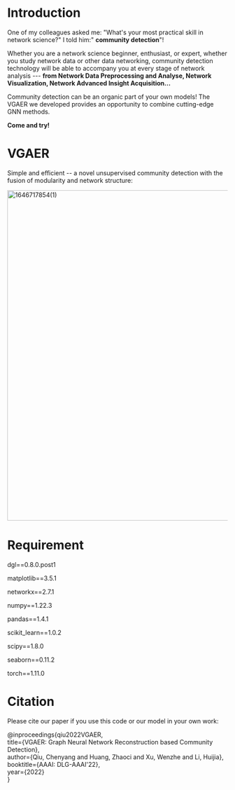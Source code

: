 # Introduction

One of my colleagues asked me: "What's your most practical skill in network science?" I told him:" **community detection**"! 

Whether you are a network science beginner, enthusiast, or expert, whether you study network data or other data networking, community detection technology will be able to accompany you at every stage of network analysis --- **from Network Data Preprocessing and Analyse, Network Visualization, Network Advanced Insight Acquisition...**

Community detection can be an organic part of your own models! The VGAER we developed provides an opportunity to combine cutting-edge GNN methods.

**Come and try!**


# VGAER

Simple and efficient -- a novel unsupervised community detection with the fusion of modularity and network structure:


<img width="754" alt="1646717854(1)" src="https://user-images.githubusercontent.com/42266769/157173553-aa740d4e-12d5-413f-86d9-91cadc7916dc.png">

# Requirement

dgl==0.8.0.post1

matplotlib==3.5.1

networkx==2.7.1

numpy==1.22.3

pandas==1.4.1

scikit_learn==1.0.2

scipy==1.8.0

seaborn==0.11.2

torch==1.11.0

# Citation

Please cite our paper if you use this code or our model in your own work:

@inproceedings{qiu2022VGAER,\
              title={VGAER: Graph Neural Network Reconstruction based Community
Detection},\
              author={Qiu, Chenyang and Huang, Zhaoci and Xu, Wenzhe and Li, Huijia},       
              booktitle={AAAI: DLG-AAAI'22},              
              year={2022}              
 }
